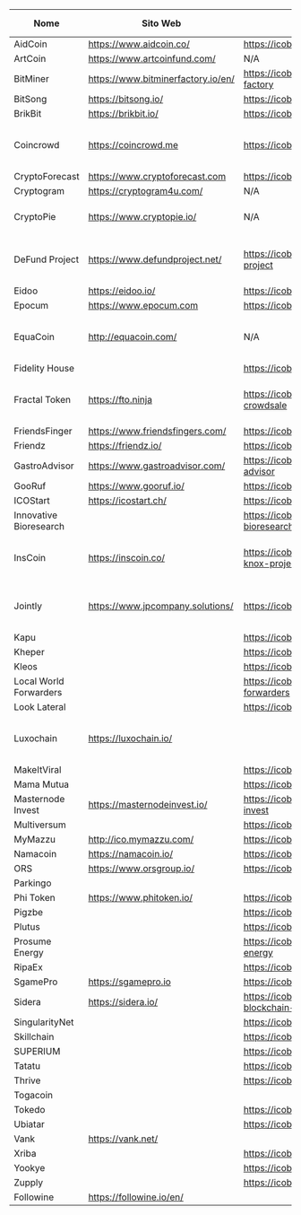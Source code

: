 | Nome                   | Sito Web                            | Pagina ICObench                                        | Nazione                | Capitale raccolto                  | Backup sito web (da web.archive.org)                             | ICObench backup (from web.archive.org)                                                      |
|------------------------|------------------------------------|---------------------------------------------------------|------------------------|-------------------------------|-------------------------------------------------------------------|---------------------------------------------------------------------------------------------|
| AidCoin                | https://www.aidcoin.co/            | https://icobench.com/ico/aidcoin                        | Switzerland            | $15,854,305                   | https://web.archive.org/web/*/https://www.aidcoin.co/             | https://web.archive.org/web/20181203130605/https://icobench.com/ico/aidcoin                 |
| ArtCoin                | https://www.artcoinfund.com/       | N/A                                                     |                        |                               |                                                                   | N/A                                                                                         |
| BitMiner               | https://www.bitminerfactory.io/en/ | https://icobench.com/ico/bitminer-factory               | Bosnia and Herzegovina | N/A                           |                                                                   | https://web.archive.org/web/20181203130822/https://icobench.com/ico/bitminer-factory        |
| BitSong                | https://bitsong.io/                | https://icobench.com/ico/bitsong                        | Malta                  | N/A                           | https://web.archive.org/web/*/https://bitsong.io/                 | https://web.archive.org/web/20181203134010/https://icobench.com/ico/bitsong                 |
| BrikBit                | https://brikbit.io/                | https://icobench.com/ico/brikbit                        | Switzerland            | N/A                           |                                                                   |                                                                                             |
| Coincrowd              | https://coincrowd.me               | https://icobench.com/ico/coincrowd                      | Italy                  | Not disclosed (ICO completed) | https://web.archive.org/web/*/https://coincrowd.me                | https://web.archive.org/web/20181203131136/https://icobench.com/ico/coincrowd               |
| CryptoForecast         | https://www.cryptoforecast.com     | https://icobench.com/ico/cryptoforecast                 | Italy                  | $193,984                      | https://web.archive.org/web/*/https://www.cryptoforecast.com      | https://web.archive.org/web/20181203131339/https://icobench.com/ico/cryptoforecast          |
| Cryptogram             | https://cryptogram4u.com/          | N/A                                                     | Malta                  | N/A                           |                                                                   | N/A                                                                                         |
| CryptoPie              | https://www.cryptopie.io/          | N/A                                                     | Gran Canaria (Spain)   | N/A                           |                                                                   | N/A                                                                                         |
| DeFund Project         | https://www.defundproject.net/     | https://icobench.com/ico/defund-project                 | Italy                  | Not disclosed (ICO completed) | N/A                                                               | https://web.archive.org/web/20181203131804/https://icobench.com/ico/defund-project          |
| Eidoo                  | https://eidoo.io/                  | https://icobench.com/ico/eidoo                          | Switzerland            | $28,000,000                   | https://web.archive.org/web/*/https://eidoo.io/                   | https://web.archive.org/web/20181203131911/https://icobench.com/ico/eidoo                   |
| Epocum                 | https://www.epocum.com             | https://icobench.com/ico/epocum                         | Italy                  | $50,000                       | https://web.archive.org/web/*/https://www.epocum.com              | https://web.archive.org/web/20181203132035/https://icobench.com/ico/epocum                  |
| EquaCoin               | http://equacoin.com/               | N/A                                                     | Not disclosed          | Not disclosed (ICO completed) | https://web.archive.org/web/*/http://equacoin.com/                | N/A                                                                                         |
| Fidelity House         |                                    | https://icobench.com/ico/fidelity-house                 | Switzerland            | N/A                           |                                                                   |                                                                                             |
| Fractal Token          | https://fto.ninja                  | https://icobench.com/ico/fractal-token-crowdsale        | Italy                  | Not disclosed (ICO completed) | https://web.archive.org/web/*/https://fto.ninja                   | https://web.archive.org/web/20181203132144/https://icobench.com/ico/fractal-token-crowdsale |
| FriendsFinger          | https://www.friendsfingers.com/    | https://icobench.com/ico/friendsfingers                 | Italy                  | N/A                           | https://web.archive.org/web/*/https://www.friendsfingers.com/     |                                                                                             |
| Friendz                | https://friendz.io/                | https://icobench.com/ico/friendz                        | Switzerland            | $27,525,000                   | https://web.archive.org/web/*/https://friendz.io/                 |                                                                                             |
| GastroAdvisor          | https://www.gastroadvisor.com/     | https://icobench.com/ico/gastro-advisor                 | Switzerland            | N/A                           |                                                                   |                                                                                             |
| GooRuf                 | https://www.gooruf.io/             | https://icobench.com/ico/gooruf                         | Hong Kong              |                               |                                                                   |                                                                                             |
| ICOStart               | https://icostart.ch/               | https://icobench.com/ico/icostart                       | Switzerland            | $200,000                      |                                                                   |                                                                                             |
| Innovative Bioresearch |                                    | https://icobench.com/ico/innovative-bioresearch         |                        |                               |                                                                   |                                                                                             |
| InsCoin                | https://inscoin.co/                | https://icobench.com/ico/inscoin-for-knox-project       | Estonia                | Not disclosed (ICO completed) | https://web.archive.org/web/20180609061922/https://inscoin.co/    |                                                                                             |
| Jointly                | https://www.jpcompany.solutions/   | https://icobench.com/ico/jointly                        | Italy                  | Not disclosed (ICO completed) |                                                                   |                                                                                             |
| Kapu                   |                                    | https://icobench.com/ico/kapu                           |                        |                               |                                                                   |                                                                                             |
| Kheper                 |                                    | https://icobench.com/ico/kheper                         |                        |                               |                                                                   |                                                                                             |
| Kleos                  |                                    | https://icobench.com/ico/kleos                          |                        |                               |                                                                   |                                                                                             |
| Local World Forwarders |                                    | https://icobench.com/ico/local-world-forwarders         |                        |                               |                                                                   |                                                                                             |
| Look Lateral           |                                    | https://icobench.com/ico/look-lateral                   |                        |                               |                                                                   |                                                                                             |
| Luxochain              | https://luxochain.io/              |                                                         |                        | Not disclosed (ICO completed) |                                                                   |                                                                                             |
| MakeItViral            |                                    | https://icobench.com/ico/makeitviral                    |                        |                               |                                                                   |                                                                                             |
| Mama Mutua             |                                    | https://icobench.com/ico/mamamutua                      |                        |                               |                                                                   |                                                                                             |
| Masternode Invest      | https://masternodeinvest.io/       | https://icobench.com/ico/masternode-invest              | Switzerland            | N/A                           |                                                                   |                                                                                             |
| Multiversum            |                                    | https://icobench.com/ico/multiversum                    |                        |                               |                                                                   |                                                                                             |
| MyMazzu                | http://ico.mymazzu.com/            | https://icobench.com/ico/mymazzu                        | Malta                  | N/A                           | https://web.archive.org/web/*/http://ico.mymazzu.com/             | https://web.archive.org/web/20181203133808/https://icobench.com/ico/mymazzu                 |
| Namacoin               | https://namacoin.io/               | https://icobench.com/ico/namacoin                       | Lithuania              |                               | https://web.archive.org/web/20181201191357/https://namacoin.io/   |                                                                                             |
| ORS                    | https://www.orsgroup.io/           | https://icobench.com/ico/ors-ico                        |                        |                               |                                                                   |                                                                                             |
| Parkingo               |                                    |                                                         |                        |                               |                                                                   |                                                                                             |
| Phi Token              | https://www.phitoken.io/           | https://icobench.com/ico/phi-token                      |                        |                               |                                                                   |                                                                                             |
| Pigzbe                 |                                    | https://icobench.com/ico/pigzbe                         |                        |                               |                                                                   |                                                                                             |
| Plutus                 |                                    | https://icobench.com/ico/plutus                         |                        |                               |                                                                   |                                                                                             |
| Prosume Energy         |                                    | https://icobench.com/ico/prosume-energy                 |                        |                               |                                                                   |                                                                                             |
| RipaEx                 |                                    | https://icobench.com/ico/ripaex                         |                        |                               |                                                                   |                                                                                             |
| SgamePro               | https://sgamepro.io                | https://icobench.com/ico/sgamepro                       |                        |                               |                                                                   |                                                                                             |
| Sidera                 | https://sidera.io/                 | https://icobench.com/ico/sidera-blockchain-technologies |                        |                               | https://web.archive.org/web/20180725033752/https://www.sidera.io/ |                                                                                             |
| SingularityNet         |                                    | https://icobench.com/ico/singularitynet                 |                        |                               |                                                                   |                                                                                             |
| Skillchain             |                                    | https://icobench.com/ico/skillchain                     |                        |                               |                                                                   |                                                                                             |
| SUPERIUM               |                                    | https://icobench.com/ico/superium                       |                        |                               |                                                                   |                                                                                             |
| Tatatu                 |                                    | https://icobench.com/ico/tatatu                         |                        |                               |                                                                   |                                                                                             |
| Thrive                 |                                    | https://icobench.com/ico/thrive                         |                        |                               |                                                                   |                                                                                             |
| Togacoin               |                                    |                                                         |                        |                               |                                                                   |                                                                                             |
| Tokedo                 |                                    | https://icobench.com/ico/tokedo                         |                        |                               |                                                                   |                                                                                             |
| Ubiatar                |                                    | https://icobench.com/ico/ubiatarplay-io                 |                        |                               |                                                                   |                                                                                             |
| Vank                   | https://vank.net/                  |                                                         |                        |                               |                                                                   |                                                                                             |
| Xriba                  |                                    | https://icobench.com/ico/xriba                          |                        |                               |                                                                   |                                                                                             |
| Yookye                 |                                    | https://icobench.com/ico/yookye                         |                        |                               |                                                                   |                                                                                             |
| Zupply                 |                                    | https://icobench.com/ico/zupply                         |                        |                               |                                                                   |                                                                                             |
| Followine              | https://followine.io/en/           |                                                         |                        |                               |                                                                   |                                                                                             |
